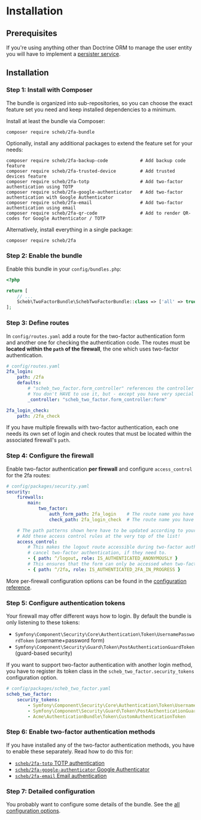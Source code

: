 Installation
============

## Prerequisites

If you're using anything other than Doctrine ORM to manage the user entity you will have to implement a
[persister service](persister.md).

## Installation

### Step 1: Install with Composer

The bundle is organized into sub-repositories, so you can choose the exact feature set you need and keep installed
dependencies to a minimum.

Install at least the bundle via Composer:
```
composer require scheb/2fa-bundle
```

Optionally, install any additional packages to extend the feature set for your needs:
```
composer require scheb/2fa-backup-code            # Add backup code feature
composer require scheb/2fa-trusted-device         # Add trusted devices feature
composer require scheb/2fa-totp                   # Add two-factor authentication using TOTP
composer require scheb/2fa-google-authenticator   # Add two-factor authentication with Google Authenticator
composer require scheb/2fa-email                  # Add two-factor authentication using email
composer require scheb/2fa-qr-code                # Add to render QR-codes for Google Authenticator / TOTP
```

Alternatively, install everything in a single package:
```bash
composer require scheb/2fa
```

### Step 2: Enable the bundle

Enable this bundle in your `config/bundles.php`:

```php
<?php

return [
    // ...
    Scheb\TwoFactorBundle\SchebTwoFactorBundle::class => ['all' => true],
];
```

### Step 3: Define routes

In `config/routes.yaml` add a route for the two-factor authentication form and another one for checking the
authentication code. The routes must be **located within the `path` of the firewall**, the one which uses
two-factor authentication.

```yaml
# config/routes.yaml
2fa_login:
    path: /2fa
    defaults:
        # "scheb_two_factor.form_controller" references the controller service provided by the bundle.
        # You don't HAVE to use it, but - except you have very special requirements - it is recommended.
        _controller: "scheb_two_factor.form_controller:form"

2fa_login_check:
    path: /2fa_check
```

If you have multiple firewalls with two-factor authentication, each one needs its own set of login and
check routes that must be located within the associated firewall's `path`.

### Step 4: Configure the firewall

Enable two-factor authentication **per firewall** and configure `access_control` for the 2fa routes:

```yaml
# config/packages/security.yaml
security:
    firewalls:
        main:
            two_factor:
                auth_form_path: 2fa_login    # The route name you have used in the routes.yaml
                check_path: 2fa_login_check  # The route name you have used in the routes.yaml

    # The path patterns shown here have to be updated according to your routes.
    # Add these access control rules at the very top of the list!
    access_control:
        # This makes the logout route accessible during two-factor authentication. Allows the user to
        # cancel two-factor authentication, if they need to.
        - { path: ^/logout, role: IS_AUTHENTICATED_ANONYMOUSLY }
        # This ensures that the form can only be accessed when two-factor authentication is in progress.
        - { path: ^/2fa, role: IS_AUTHENTICATED_2FA_IN_PROGRESS }
```

More per-firewall configuration options can be found in the [configuration reference](configuration.md).

### Step 5: Configure authentication tokens

Your firewall may offer different ways how to login. By default the bundle is only listening to these tokens:

- `Symfony\Component\Security\Core\Authentication\Token\UsernamePasswordToken` (username+password form)
- `Symfony\Component\Security\Guard\Token\PostAuthenticationGuardToken` (guard-based security)

If you want to support two-factor authentication with another login method, you have to register its token class in the
`scheb_two_factor.security_tokens` configuration option.

```yaml
# config/packages/scheb_two_factor.yaml
scheb_two_factor:
    security_tokens:
        - Symfony\Component\Security\Core\Authentication\Token\UsernamePasswordToken
        - Symfony\Component\Security\Guard\Token\PostAuthenticationGuardToken
        - Acme\AuthenticationBundle\Token\CustomAuthenticationToken
```

### Step 6: Enable two-factor authentication methods

If you have installed any of the two-factor authentication methods, you have to enable these separately. Read how to do
this for:

- [`scheb/2fa-totp` TOTP authentication](providers/totp.md)
- [`scheb/2fa-google-authenticator` Google Authenticator](providers/google.md)
- [`scheb/2fa-email` Email authentication](providers/email.md)

### Step 7: Detailed configuration

You probably want to configure some details of the bundle. See the [all configuration options](configuration.md).
